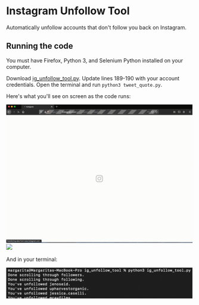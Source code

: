 # Instagram Unfollow Tool
Automatically unfollow accounts that don't follow you back on Instagram. 

## Running the code
You must have Firefox, Python 3, and Selenium Python installed on your computer. 

Download [ig_unfollow_tool.py](ig_unfollow_tool.py). Update lines 189-190 with your account credentials. Open the terminal and run ```python3 tweet_quote.py```.

Here's what you'll see on screen as the code runs:

<img src="media/login_and_get_followers.gif" width = 500> 
<img src="media/unfollow.gif" width = 500> 

And in your terminal:

<img src="media/terminal.png" width = 500> 
